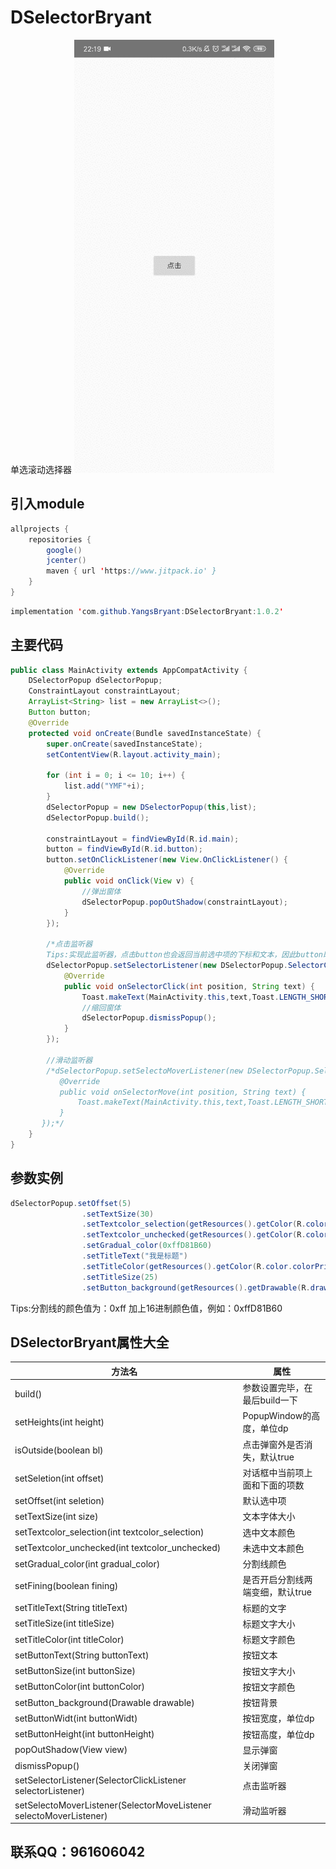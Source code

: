 # DSelectorBryant
单选滚动选择器
![这是一张图片](https://github.com/YangsBryant/DSelectorBryant/blob/master/gifhome_320x693_10s.gif)
## 引入module
```java
allprojects {
    repositories {
        google()
        jcenter()
        maven { url 'https://www.jitpack.io' }
    }
}
```
```java
implementation 'com.github.YangsBryant:DSelectorBryant:1.0.2'
```

## 主要代码

```java
public class MainActivity extends AppCompatActivity {
    DSelectorPopup dSelectorPopup;
    ConstraintLayout constraintLayout;
    ArrayList<String> list = new ArrayList<>();
    Button button;
    @Override
    protected void onCreate(Bundle savedInstanceState) {
        super.onCreate(savedInstanceState);
        setContentView(R.layout.activity_main);

        for (int i = 0; i <= 10; i++) {
            list.add("YMF"+i);
        }
        dSelectorPopup = new DSelectorPopup(this,list);
        dSelectorPopup.build();

        constraintLayout = findViewById(R.id.main);
        button = findViewById(R.id.button);
        button.setOnClickListener(new View.OnClickListener() {
            @Override
            public void onClick(View v) {
                //弹出窗体
                dSelectorPopup.popOutShadow(constraintLayout);
            }
        });

        /*点击监听器
        Tips:实现此监听器，点击button也会返回当前选中项的下标和文本，因此button既可以当做取消用，也可以当做确定用*/
        dSelectorPopup.setSelectorListener(new DSelectorPopup.SelectorClickListener() {
            @Override
            public void onSelectorClick(int position, String text) {
                Toast.makeText(MainActivity.this,text,Toast.LENGTH_SHORT).show();
                //缩回窗体
                dSelectorPopup.dismissPopup();
            }
        });

        //滑动监听器
        /*dSelectorPopup.setSelectoMoverListener(new DSelectorPopup.SelectorMoveListener() {
           @Override
           public void onSelectorMove(int position, String text) {
               Toast.makeText(MainActivity.this,text,Toast.LENGTH_SHORT).show();
           }
       });*/
    }
}
```
## 参数实例

```java
dSelectorPopup.setOffset(5)
                .setTextSize(30)
                .setTextcolor_selection(getResources().getColor(R.color.colorAccent))
                .setTextcolor_unchecked(getResources().getColor(R.color.colorPrimary))
                .setGradual_color(0xffD81B60)
                .setTitleText("我是标题")
                .setTitleColor(getResources().getColor(R.color.colorPrimary))
                .setTitleSize(25)
                .setButton_background(getResources().getDrawable(R.drawable.popup_bg)).build();
```
Tips:分割线的颜色值为：0xff 加上16进制颜色值，例如：0xffD81B60

## DSelectorBryant属性大全
方法名 | 属性
--------- | -------------
build() | 参数设置完毕，在最后build一下
setHeights(int height) | PopupWindow的高度，单位dp
isOutside(boolean bl) | 点击弹窗外是否消失，默认true
setSeletion(int offset) | 对话框中当前项上面和下面的项数
setOffset(int seletion) | 默认选中项
setTextSize(int size) | 文本字体大小
setTextcolor_selection(int textcolor_selection) | 选中文本颜色
setTextcolor_unchecked(int textcolor_unchecked) | 未选中文本颜色
setGradual_color(int gradual_color) | 分割线颜色
setFining(boolean fining) | 是否开启分割线两端变细，默认true
setTitleText(String titleText) | 标题的文字
setTitleSize(int titleSize) | 标题文字大小
setTitleColor(int titleColor) | 标题文字颜色
setButtonText(String buttonText) | 按钮文本
setButtonSize(int buttonSize) | 按钮文字大小
setButtonColor(int buttonColor) | 按钮文字颜色
setButton_background(Drawable drawable) | 按钮背景
setButtonWidt(int buttonWidt)| 按钮宽度，单位dp
setButtonHeight(int buttonHeight) | 按钮高度，单位dp
popOutShadow(View view) | 显示弹窗
dismissPopup() | 关闭弹窗
setSelectorListener(SelectorClickListener selectorListener) | 点击监听器
setSelectoMoverListener(SelectorMoveListener selectoMoverListener) | 滑动监听器

## 联系QQ：961606042
